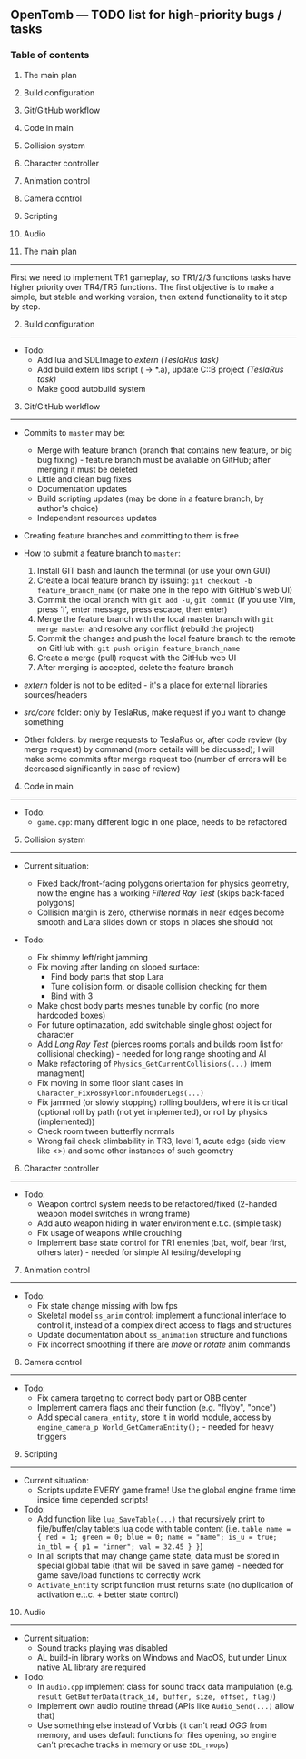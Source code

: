 OpenTomb — TODO list for high-priority bugs / tasks
---------------------------------------------------

### Table of contents ###

1. The main plan
2. Build configuration
3. Git/GitHub workflow
4. Code in main
5. Collision system
6. Character controller
7. Animation control
8. Camera control
9. Scripting
10. Audio

1. The main plan
----------------
First we need to implement TR1 gameplay, so TR1/2/3 functions tasks have higher priority over TR4/TR5 functions. The first objective is to make a simple, but stable and working version, then extend functionality to it step by step.

2. Build configuration
----------------------
* Todo:
	* Add lua and SDLImage to _extern_ _(TeslaRus task)_
	* Add build extern libs script ( -> *.a), update C::B project _(TeslaRus task)_
	* Make good autobuild system
	  
3. Git/GitHub workflow
---------------
* Commits to `master` may be:
	* Merge with feature branch (branch that contains new feature, or big bug fixing) - feature branch must be avaliable on GitHub; after merging it must be deleted
	* Little and clean bug fixes
	* Documentation updates
	* Build scripting updates (may be done in a feature branch, by author's choice)
	* Independent resources updates

* Creating feature branches and committing to them is free

* How to submit a feature branch to `master`:
	1. Install GIT bash and launch the terminal (or use your own GUI)
	2. Create a local feature branch by issuing: `git checkout -b feature_branch_name` (or make one in the repo with GitHub's web UI)
	3. Commit the local branch with `git add -u`, `git commit` (if you use Vim, press 'i', enter message, press escape, then enter)
	4. Merge the feature branch with the local master branch with `git merge master` and resolve any conflict (rebuild the project)
	5. Commit the changes and push the local feature branch to the remote on GitHub with: `git push origin feature_branch_name`
	6. Create a merge (pull) request with the GitHub web UI
	7. After merging is accepted, delete the feature branch

* _extern_ folder is not to be edited - it's a place for external libraries sources/headers
* _src/core_ folder: only by TeslaRus, make request if you want to change something
* Other folders: by merge requests to TeslaRus or, after code review (by merge request) by command (more details will be discussed); I will make some commits after merge request too (number of errors will be decreased significantly in case of review)

4. Code in main
---------------
* Todo:
	* `game.cpp`: many different logic in one place, needs to be refactored

5. Collision system
-------------------
* Current situation:
	* Fixed back/front-facing polygons orientation for physics geometry, now the engine has a working _Filtered Ray Test_ (skips back-faced polygons)
	* Collision margin is zero, otherwise normals in near edges become smooth and Lara slides down or stops in places she should not

* Todo:
	* Fix shimmy left/right jamming
	* Fix moving after landing on sloped surface:
		* Find body parts that stop Lara
		* Tune collision form, or disable collision checking for them
		* Bind with 3
	* Make ghost body parts meshes tunable by config (no more hardcoded boxes)
	* For future optimazation, add switchable single ghost object for character
	* Add _Long Ray Test_ (pierces rooms portals and builds room list for collisional checking) - needed for long range shooting and AI
	* Make refactoring of `Physics_GetCurrentCollisions(...)` (mem managment)
	* Fix moving in some floor slant cases in `Character_FixPosByFloorInfoUnderLegs(...)`
	* Fix jammed (or slowly stopping) rolling boulders, where it is critical (optional roll by path (not yet implemented), or roll by physics (implemented))
	* Check room tween butterfly normals
	* Wrong fail check climbability in TR3, level 1, acute edge (side view like <>) and some other instances of such geometry

6. Character controller
-----------------------
* Todo:
	* Weapon control system needs to be refactored/fixed (2-handed weapon model switches in wrong frame)
	* Add auto weapon hiding in water environment e.t.c. (simple task)
	* Fix usage of weapons while crouching
	* Implement base state control for TR1 enemies (bat, wolf, bear first, others later) - needed for simple AI testing/developing

7. Animation control
--------------------
* Todo:
	* Fix state change missing with low fps
	* Skeletal model `ss_anim` control: implement a functional interface to control it, instead of a complex direct access to flags and structures
	* Update documentation about `ss_animation` structure and functions
	* Fix incorrect smoothing if there are _move_ or _rotate_ anim commands

8. Camera control
-----------------
* Todo:
	* Fix camera targeting to correct body part or OBB center
	* Implement camera flags and their function (e.g. "flyby", "once")
	* Add special `camera_entity`, store it in world module, access by `engine_camera_p World_GetCameraEntity();` - needed for heavy triggers

9. Scripting
------------
* Current situation:
	* Scripts update EVERY game frame! Use the global engine frame time inside time depended scripts!
* Todo:
	* Add function like `lua_SaveTable(...)` that recursively print to file/buffer/clay tablets lua code with table content (i.e. `table_name = { red = 1; green = 0; blue = 0; name = "name"; is_u = true; in_tbl = { p1 = "inner"; val = 32.45 } }`)
	* In all scripts that may change game state, data must be stored in special global table (that will be saved in save game) - needed for game save/load functions to correctly work
	* `Activate_Entity` script function must returns state (no duplication of activation e.t.c. + better state control)

10. Audio
---------
* Current situation:
	* Sound tracks playing was disabled
	* AL build-in library works on Windows and MacOS, but under Linux native AL library are required
* Todo:
	* In `audio.cpp` implement class for sound track data manipulation (e.g. `result GetBufferData(track_id, buffer, size, offset, flag)`)
	* Implement own audio routine thread (APIs like `Audio_Send(...)` allow that)
	* Use something else instead of Vorbis (it can't read _OGG_ from memory, and uses default functions for files opening, so engine can't precache tracks in memory or use `SDL_rwops`)

